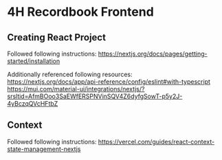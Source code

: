 # 4H Recordbook Frontend

## Creating React Project

Followed following instructions:
https://nextjs.org/docs/pages/getting-started/installation

Additionally referenced following resources:
https://nextjs.org/docs/app/api-reference/config/eslint#with-typescript
https://mui.com/material-ui/integrations/nextjs/?srsltid=AfmBOoo3SaEWfERSPNVinSQV4Z6dyfgSowT-p5y2J-4yBczqQVcHFtbZ

## Context

Followed following instructions:
https://vercel.com/guides/react-context-state-management-nextjs
